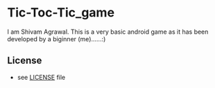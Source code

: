 # Tic-Toc-Tic_game
I am Shivam Agrawal.
This is a very basic android game as it has been developed by a biginner (me)......:)

## License 
* see [LICENSE](/LICENSE) file

